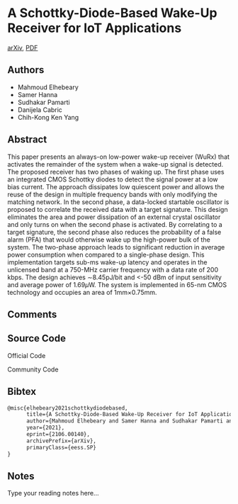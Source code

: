 
# A Schottky-Diode-Based Wake-Up Receiver for IoT Applications

[arXiv](https://arxiv.org/abs/2106.0140), [PDF](https://arxiv.org/pdf/2106.0140.pdf)

## Authors

- Mahmoud Elhebeary
- Samer Hanna
- Sudhakar Pamarti
- Danijela Cabric
- Chih-Kong Ken Yang

## Abstract

This paper presents an always-on low-power wake-up receiver (WuRx) that activates the remainder of the system when a wake-up signal is detected. The proposed receiver has two phases of waking up. The first phase uses an integrated CMOS Schottky diodes to detect the signal power at a low bias current. The approach dissipates low quiescent power and allows the reuse of the design in multiple frequency bands with only modifying the matching network. In the second phase, a data-locked startable oscillator is proposed to correlate the received data with a target signature. This design eliminates the area and power dissipation of an external crystal oscillator and only turns on when the second phase is activated. By correlating to a target signature, the second phase also reduces the probability of a false alarm (PFA) that would otherwise wake up the high-power bulk of the system. The two-phase approach leads to significant reduction in average power consumption when compared to a single-phase design. This implementation targets sub-ms wake-up latency and operates in the unlicensed band at a 750-MHz carrier frequency with a data rate of 200 kbps. The design achieves $\sim$8.45pJ/bit and $<$-50 dBm of input sensitivity and average power of 1.69$\mu$W. The system is implemented in 65-nm CMOS technology and occupies an area of 1mm$\times$0.75mm.

## Comments



## Source Code

Official Code



Community Code



## Bibtex

```tex
@misc{elhebeary2021schottkydiodebased,
      title={A Schottky-Diode-Based Wake-Up Receiver for IoT Applications}, 
      author={Mahmoud Elhebeary and Samer Hanna and Sudhakar Pamarti and Danijela Cabric and Chih-Kong Ken Yang},
      year={2021},
      eprint={2106.00140},
      archivePrefix={arXiv},
      primaryClass={eess.SP}
}
```

## Notes

Type your reading notes here...

